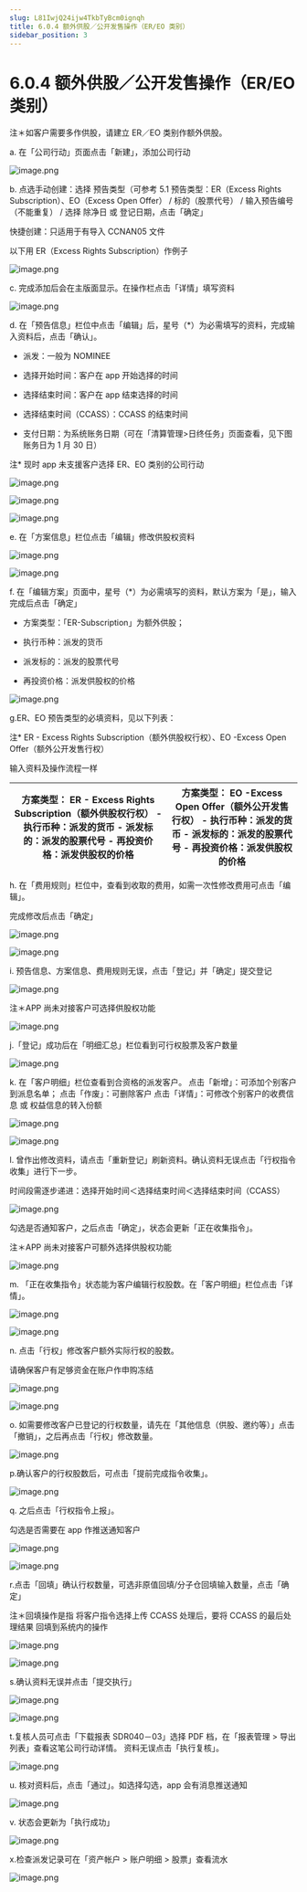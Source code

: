 ```yaml
---
slug: L81IwjQ24ijw4TkbTyBcm0ignqh
title: 6.0.4 额外供股／公开发售操作（ER/EO 类别）
sidebar_position: 3
---
```



# 6.0.4 额外供股／公开发售操作（ER/EO 类别）


注＊如客户需要多作供股，请建立 ER／EO 类别作额外供股。


a. 在「公司行动」页面点击「新建」，添加公司行动


![image.png](/assets/3720de4a557c42d55855931234674d1a.png)


b. 点选手动创建：选择 预告类型（可参考 5.1 预告类型：ER（Excess Rights Subscription）、EO（Excess Open Offer） / 标的（股票代号） / 输入预告编号（不能重复） / 选择 除净日 或 登记日期，点击「确定」


快捷创建：只适用于有导入 CCNAN05 文件


以下用 ER（Excess Rights Subscription）作例子


![image.png](/assets/848dd9305c5afc9fc7dc0cde8f0b5cd0.png)


c. 完成添加后会在主版面显示。在操作栏点击「详情」填写资料


![image.png](/assets/9aca21a75769fd25a11665fc207dd5dc.png)


d. 在「预告信息」栏位中点击「编辑」后，星号（*）为必需填写的资料，完成输入资料后，点击「确认」。



- 派发：一般为 NOMINEE


- 选择开始时间：客户在 app 开始选择的时间


- 选择结束时间：客户在 app 结束选择的时间


- 选择结束时间（CCASS）：CCASS 的结束时间
- 支付日期：为系统账务日期（可在「清算管理>日终任务」页面查看，见下图账务日为 1 月 30 日）

注* 现时 app 未支援客户选择 ER、EO 类别的公司行动


![image.png](/assets/ddf9d820601625c92c4f793ba7635d41.png)


![image.png](/assets/e0eb1554ea612d25c93bc8b6de084059.png)


![image.png](/assets/0c212699d5d62699172962d17f7737d9.png)


e.  在「方案信息」栏位点击「编辑」修改供股权资料


![image.png](/assets/7c45512e71d55726b5612677a0777874.png)


![image.png](/assets/c9363fc3a7e4aac321a12a4839b8ace3.png)


f. 在「编辑方案」页面中，星号（*）为必需填写的资料，默认方案为「是」，输入完成后点击「确定」


- 方案类型：「ER-Subscription」为额外供股；


- 执行币种：派发的货币


- 派发标的：派发的股票代号


- 再投资价格：派发供股权的价格


![image.png](/assets/581153cad19f73966a230729388be9ac.png)


g.ER、EO 预告类型的必填资料，见以下列表：


注* ER - Excess Rights Subscription（额外供股权行权）、EO -Excess Open Offer（额外公开发售行权） 


 输入资料及操作流程一样 


| 方案类型： **ER - Excess Rights Subscription（额外供股权行权）**  - 执行币种：派发的货币 - 派发标的：派发的股票代号 - 再投资价格：派发供股权的价格   | 方案类型： **EO -Excess Open Offer（额外公开发售行权）**   - 执行币种：派发的货币 - 派发标的：派发的股票代号 - 再投资价格：派发供股权的价格   |
| ---------------------------------------------------------------------------------------------------- | -------------------------------------------------------------------------------------------- |


h. 在「费用规则」栏位中，查看到收取的费用，如需一次性修改费用可点击「编辑」。


完成修改后点击「确定」


![image.png](/assets/7ac44f3d41a7bb8569914a50d386fe6f.png)


![image.png](/assets/cdf2d46c6b823d9182d0671bc5f01906.png)


i. 预告信息、方案信息、费用规则无误，点击「登记」并「确定」提交登记


![image.png](/assets/252270d8b475d9ab7054dc606a90b5e5.png)


注＊APP 尚未对接客户可选择供股权功能


![image.png](/assets/544f4d3c970411d03af4c983d2780875.png)


j.「登记」成功后在「明细汇总」栏位看到可行权股票及客户数量


![image.png](/assets/6f3fb7d763afc7fe41f0fa59ecf15d67.png)


k. 在「客户明细」栏位查看到合资格的派发客户。
点击「新增」：可添加个别客户到派息名单；
点击「作废」：可删除客户
点击「详情」：可修改个别客户的收费信息 或 权益信息的转入份额


![image.png](/assets/f3ebfd8249ee133c0fc3ef3bb6e0d207.png)


![image.png](/assets/e77f15e2fc0b31ea1dcd22572159479d.png)


l. 曾作出修改资料，请点击「重新登记」刷新资料。确认资料无误点击「行权指令收集」进行下一步。


时间段需逐步递进：选择开始时间＜选择结束时间＜选择结束时间（CCASS）


![image.png](/assets/c84b0dcaf9e243609ca6ae95e54b0f09.png)


勾选是否通知客户，之后点击「确定」，状态会更新「正在收集指令」。


注＊APP 尚未对接客户可额外选择供股权功能


![image.png](/assets/3d1a74465da15dcdccbf33c3a878950d.png)


m. 「正在收集指令」状态能为客户编辑行权股数。在「客户明细」栏位点击「详情」。


![image.png](/assets/c1ea1a32d562ec9125a6d3c01a988f0e.png)


![image.png](/assets/031b5c9c05460f464c48382eaf93ee2d.png)


n. 点击「行权」修改客户额外实际行权的股数。


请确保客户有足够资金在账户作申购冻结


![image.png](/assets/cb6cb479f965b06dc5b0f54bd474a982.png)


![image.png](/assets/1d796b93442d2511485f125ac8e2067b.png)


o. 如需要修改客户已登记的行权数量，请先在「其他信息（供股、邀约等）」点击「撤销」，之后再点击「行权」修改数量。


![image.png](/assets/851897f4a658c4100ceec9aee4a342f0.png)


p.确认客户的行权股数后，可点击「提前完成指令收集」。


![image.png](/assets/38e039354cde983d43b9a31d32cde451.png)


q. 之后点击「行权指令上报」。


勾选是否需要在 app 作推送通知客户


![image.png](/assets/207ad08ed575c8781578c13216ad0973.png)


![image.png](/assets/16f9640cc34f63aa3d055989a1b35895.png)


r.点击「回填」确认行权数量，可选非原值回填/分子仓回填输入数量，点击「确定」


注＊回填操作是指 将客户指令选择上传 CCASS 处理后，要将 CCASS 的最后处理结果 回填到系统内的操作


![image.png](/assets/733871316c48f3ee5df22885ff5a51be.png)


![image.png](/assets/3a262f20ee0fa96992e6d8a1ef8b92bb.png)


s.确认资料无误并点击「提交执行」


![image.png](/assets/a37aae99a0ce766c395f302a0b97c2d1.png)


![image.png](/assets/b1b531e5f3b1e288d59325cffebcfc79.png)


t.复核人员可点击「下载报表 SDR040－03」选择 PDF 档，在「报表管理 > 导出列表」查看这笔公司行动详情。
资料无误点击「执行复核」。


![image.png](/assets/5a22ebecc9dc8913386c5824df3659a4.png)


u. 核对资料后，点击「通过」。如选择勾选，app 会有消息推送通知


![image.png](/assets/d4065f4fac77f40cfd2ae7adf4090899.png)


v. 状态会更新为「执行成功」


![image.png](/assets/83972f8bed80b22b833a7a83f0956deb.png)


x.检查派发记录可在「资产帐户 > 账户明细 > 股票」查看流水


![image.png](/assets/b4f5001c01888a59aad4e07abd034488.png)

